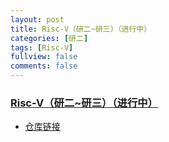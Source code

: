 ```yaml
---
layout: post
title: Risc-V（研二~研三）（进行中）
categories: [研二]
tags: [Risc-V]
fullview: false
comments: false
---
```





### [Risc-V（研二~研三）（进行中）](https://github.com/whutddk/valueRisk)
* [仓库链接](https://github.com/whutddk/valueRisk)



